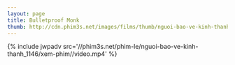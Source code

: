 ```yaml
---
layout: page
title: Bulletproof Monk
thumb: http://cdn.phim3s.net/images/films/thumb/nguoi-bao-ve-kinh-thanh-bulletproof-monk.jpg
---
```

{% include jwpadv src='//phim3s.net/phim-le/nguoi-bao-ve-kinh-thanh_1146/xem-phim//video.mp4' %}